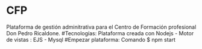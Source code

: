 # CFP
Plataforma de gestión adminitrativa para el Centro de Formación profesional Don Pedro Ricaldone.
#Tecnologías: 
Plataforma creada con Nodejs - Motor de vistas : EJS  - Mysql 
#Empezar plataforma: 
Comando $ npm start  
